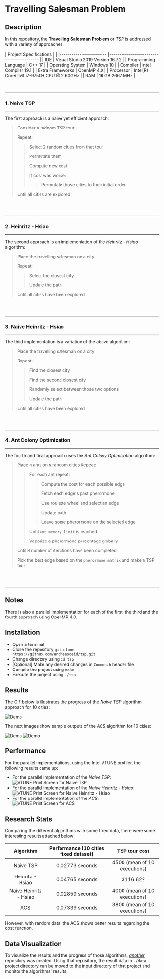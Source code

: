 # Travelling Salesman Problem

## Description

In this repository, the **Travelling Salesman Problem** or *TSP* is addressed with a variety of approaches. 
<br/>
<br/>
| Project Specifications 	|                                          	|
|------------------------	|------------------------------------------	|
|                    IDE 	| Visual Studio 2019 Version 16.7.2        	|
|   Programming Language 	| C++ 17                                   	|
|       Operating System 	| Windows 10                               	|
|               Compiler 	| Intel Compiler 19.1                      	|
|       Extra Frameworks 	| OpenMP 4.0                               	|
|              Processor 	| Intel(R) Core(TM) i7-9750H CPU @ 2.60GHz 	|
|                    RAM 	| 16 GB 2667 MHz                           	|
<br/>
<br/>
<br/>

---
### 1. Naive TSP
---

The first approach is a naive yet efficient approach: 

> Consider a radnom TSP tour
>
> Repeat:
>> Select 2 random cities from that tour
>>
>> Permutate them
>>
>> Compute new cost
>>
>> If cost was worse:
>>
>>> Permutate those cities to their initial order
>
> Until all cities are explored 
<br/>
<br/>

---
### 2. Heinritz - Hsiao
---
The second approach is an implementation of the *Heinritz - Hsiao* algorithm:

> Place the travelling salesman on a city
>
> Repeat:
>> Select the closest city
>>
>> Update the path
>>
> Until all cities have been explored
<br/>
<br/>

---
### 3. Naive Heinritz - Hsiao
---
The third implementation is a variation of the above algorithm:

> Place the travelling salesman on a city
>
> Repeat:
>> Find the closest city
>>
>> Find the second closest city
>>
>> Randomly select between those two options
>>
>> Update the path
>>
> Until all cities have been explored
<br/>
<br/>

---
### 4. Ant Colony Optimization
---
The fourth and final approach uses the *Ant Colony Optimization* algorithm:

> Place `N` ants on `N` random cities
> Repeat:
>> For each ant repeat:
>>
>>> Compute the cost for each possible edge
>>>
>>> Fetch each edge's past pherormone
>>>
>>> Use roulette wheel and select an edge
>>>
>>> Update path
>>>
>>> Leave some pherormone on the selected edge
>>>
>> Until `ant memory limit` is reached
>>
>> Vaporize a pherormone percentage globally
>>
> Until `M` number of iterations have been completed
>
> Pick the best edge based on the `pherormone matrix` and make a TSP tour
<br/>
<br/>

---
## Notes

There is also a parallel implementation for each of the first, the third and the fourth approach using OpenMP 4.0. 

## Installation

* Open a terminal
* Clone the repository `git clone https://github.com/andreasceid/tsp.git`
* Change directory using `cd tsp`
* [Optional] Make any desired changes in `Common.h` header file
* Compile the project using `make`
* Execute the project using `./tsp`

## Results

The GIF below is illustrates the progress of the *Naive TSP* algorithm approach for 10 cities:

![Demo](tsp.gif)

The next images show sample outputs of the *ACS* algorithm for 10 cities:

![Demo](acs_1.png)
![Demo](acs_2.png)

## Performance

For the parallel implementations, using the Intel VTUNE profiler, the following results came up:

* For the parallel implementation of the *Naive TSP*: <br/>
![VTUNE Print Screen for Naive TSP](naive_tsp_vtune.PNG)
* For the parallel implementation of the *Naive Heinritz - Hsiao*: <br/>
![VTUNE Print Screen for Naive Heinritz - Hsiao](naive_hein_hs_vtune.PNG)
* For the parallel implementation of the *ACS*: <br/>
![VTUNE Print Screen for ACS](acs_vtune.PNG)

## Research Stats

Comparing the different algorithms with some fixed data, there were some interesting results attached below:

|        Algorithm       	| Performance (10 cities fixed dataset) 	|         TSP tour cost        	|
|:----------------------:	|:-------------------------------------:	|:----------------------------:	|
|        Naive TSP       	|            0.02773 seconds            	| 4500 (mean of 10 executions) 	|
|    Heinritz - Hsiao    	|            0.04765 seconds            	|           3116.622           	|
| Naive Heinritz - Hsiao 	|            0.02859 seconds            	| 4000 (mean of 10 executions) 	|
|           ACS          	|            0.07339 seconds            	| 3800 (mean of 10 executions) 	|

However, with random data, the ACS shows better results regarding the cost function.

## Data Visualization

To visualize the results and the progress of those algorithms, *[another](https://github.com/andreasceid/csv2networkx)* repository was created. Using that repository, the result data in `./data` project directory can be moved to the input directory of that project and monitor the algorithms' results. 
